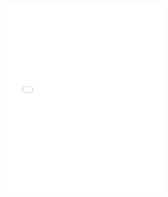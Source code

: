 <iframe id="igraph" scrolling="no" style="border:none;" seamless="seamless" src="gantt/op06n13.html" height="600" width="100%"></iframe>